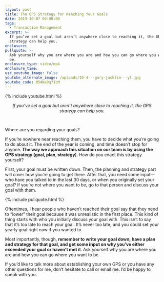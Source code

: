 ```yaml
---
layout: post
title: The GPS Strategy for Reaching Your Goals
date: 2019-10-07 00:00:00
tags:
  - Transaction Management
excerpt: >-
  If you’ve set a goal but aren’t anywhere close to reaching it, the GPS
  strategy can help you.
enclosure:
pullquote: >-
  Ask yourself why you are where you are and how you can go where you want to
  be.
enclosure_type: video/mp4
enclosure_time:
use_youtube_image: false
youtube_alternate_image: /uploads/10-4---gary-jacklin---yt.jpg
youtube_code: O54Na9q71cM
---
```


{% include youtube.html %}

<center><em>If you&rsquo;ve set a goal but aren&rsquo;t anywhere close to reaching it, the GPS strategy can help you.</em></center>

&nbsp;

Where are you regarding your goals?

If you’re nowhere near reaching them, you have to decide what you’re going to do about it. The end of the year is coming, and time doesn’t stop for anyone. **The way we approach this situation on our team is by using the GPS strategy (goal, plan, strategy)**. How do you enact this strategy yourself?

First, your goal must be written down. Then, the planning and strategy part will cover how you’re going to get there. After that, you need some input—who have you talked to in the last 30 days, or when you originally set your goal? If you’re not where you want to be, go to that person and discuss your goal with them.

{% include pullquote.html %}

Oftentimes, I hear people who haven’t reached their goal say that they need to “lower” their goal because it was unrealistic in the first place. This kind of thing starts with who you initially discuss your goal with. This isn’t to say that it’s too late to reach your goal. It’s never too late, and you could set your yearly goal right now if you wanted to.

Most importantly, though, **remember to write your goal down, have a plan and strategy for that goal, and get some input on why you’ve either exceeded your goal or haven’t met it**. Ask yourself why you are where you are and how you can go where you want to be.

If you’d like to talk more about establishing your own GPS or you have any other questions for me, don’t hesitate to call or email me. I’d be happy to speak with you.
